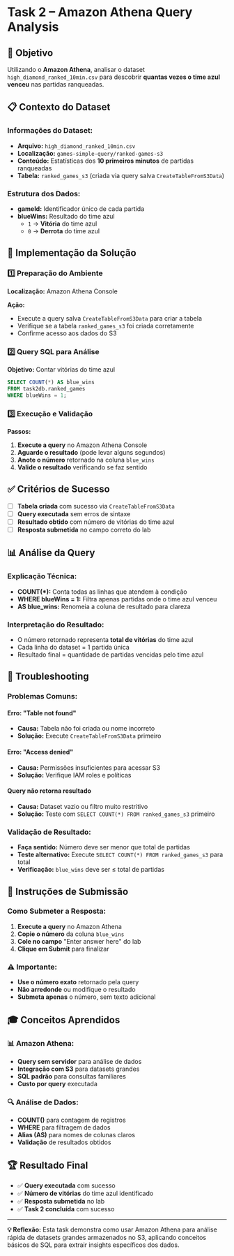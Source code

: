 # Task 2 – Amazon Athena Query Analysis

## 🎯 Objetivo
Utilizando o **Amazon Athena**, analisar o dataset `high_diamond_ranked_10min.csv` para descobrir **quantas vezes o time azul venceu** nas partidas ranqueadas.

## 📋 Contexto do Dataset

### Informações do Dataset:
- **Arquivo:** `high_diamond_ranked_10min.csv`
- **Localização:** `games-simple-query/ranked-games-s3`
- **Conteúdo:** Estatísticas dos **10 primeiros minutos** de partidas ranqueadas
- **Tabela:** `ranked_games_s3` (criada via query salva `CreateTableFromS3Data`)

### Estrutura dos Dados:
- **gameId:** Identificador único de cada partida
- **blueWins:** Resultado do time azul
  - `1` → **Vitória** do time azul
  - `0` → **Derrota** do time azul

## 🔧 Implementação da Solução

### 1️⃣ Preparação do Ambiente
**Localização:** Amazon Athena Console

**Ação:**
- Execute a query salva `CreateTableFromS3Data` para criar a tabela
- Verifique se a tabela `ranked_games_s3` foi criada corretamente
- Confirme acesso aos dados do S3

### 2️⃣ Query SQL para Análise
**Objetivo:** Contar vitórias do time azul

```sql
SELECT COUNT(*) AS blue_wins
FROM task2db.ranked_games
WHERE blueWins = 1;

```

### 3️⃣ Execução e Validação
**Passos:**
1. **Execute a query** no Amazon Athena Console
2. **Aguarde o resultado** (pode levar alguns segundos)
3. **Anote o número** retornado na coluna `blue_wins`
4. **Valide o resultado** verificando se faz sentido

## ✅ Critérios de Sucesso

- [ ] **Tabela criada** com sucesso via `CreateTableFromS3Data`
- [ ] **Query executada** sem erros de sintaxe
- [ ] **Resultado obtido** com número de vitórias do time azul
- [ ] **Resposta submetida** no campo correto do lab

## 📊 Análise da Query

### Explicação Técnica:
- **COUNT(*):** Conta todas as linhas que atendem à condição
- **WHERE blueWins = 1:** Filtra apenas partidas onde o time azul venceu
- **AS blue_wins:** Renomeia a coluna de resultado para clareza

### Interpretação do Resultado:
- O número retornado representa **total de vitórias** do time azul
- Cada linha do dataset = 1 partida única
- Resultado final = quantidade de partidas vencidas pelo time azul

## 🚨 Troubleshooting

### Problemas Comuns:

#### Erro: "Table not found"
- **Causa:** Tabela não foi criada ou nome incorreto
- **Solução:** Execute `CreateTableFromS3Data` primeiro

#### Erro: "Access denied"
- **Causa:** Permissões insuficientes para acessar S3
- **Solução:** Verifique IAM roles e políticas

#### Query não retorna resultado
- **Causa:** Dataset vazio ou filtro muito restritivo
- **Solução:** Teste com `SELECT COUNT(*) FROM ranked_games_s3` primeiro

### Validação de Resultado:
- **Faça sentido:** Número deve ser menor que total de partidas
- **Teste alternativo:** Execute `SELECT COUNT(*) FROM ranked_games_s3` para total
- **Verificação:** `blue_wins` deve ser ≤ total de partidas

## 📝 Instruções de Submissão

### Como Submeter a Resposta:
1. **Execute a query** no Amazon Athena
2. **Copie o número** da coluna `blue_wins`
3. **Cole no campo** "Enter answer here" do lab
4. **Clique em Submit** para finalizar

### ⚠️ Importante:
- **Use o número exato** retornado pela query
- **Não arredonde** ou modifique o resultado
- **Submeta apenas** o número, sem texto adicional

## 🎓 Conceitos Aprendidos

### 📊 Amazon Athena:
- **Query sem servidor** para análise de dados
- **Integração com S3** para datasets grandes
- **SQL padrão** para consultas familiares
- **Custo por query** executada

### 🔍 Análise de Dados:
- **COUNT()** para contagem de registros
- **WHERE** para filtragem de dados
- **Alias (AS)** para nomes de colunas claros
- **Validação** de resultados obtidos

## 🏆 Resultado Final

- ✅ **Query executada** com sucesso
- ✅ **Número de vitórias** do time azul identificado
- ✅ **Resposta submetida** no lab
- ✅ **Task 2 concluída** com sucesso

---

**💡 Reflexão:** Esta task demonstra como usar Amazon Athena para análise rápida de datasets grandes armazenados no S3, aplicando conceitos básicos de SQL para extrair insights específicos dos dados.
